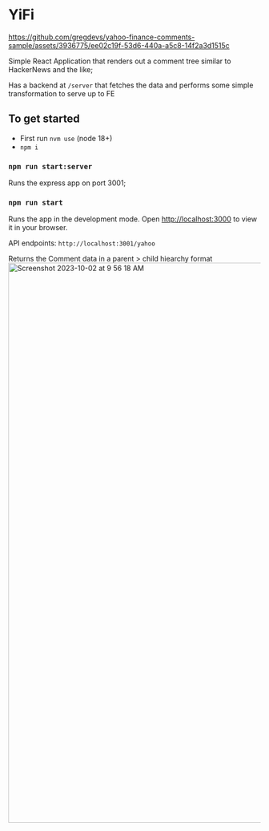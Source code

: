 # YiFi


https://github.com/gregdevs/yahoo-finance-comments-sample/assets/3936775/ee02c19f-53d6-440a-a5c8-14f2a3d1515c

Simple React Application that renders out a comment tree similar to HackerNews and the like;

Has a backend at `/server` that fetches the data and performs some simple transformation to serve up to FE

## To get started

- First run `nvm use` (node 18+)
- `npm i`

### `npm run start:server`

Runs the express app on port 3001;

### `npm run start`

Runs the app in the development mode.
Open [http://localhost:3000](http://localhost:3000) to view it in your browser.

API endpoints:
`http://localhost:3001/yahoo`

Returns the Comment data in a parent > child hiearchy format
<img width="1117" alt="Screenshot 2023-10-02 at 9 56 18 AM" src="https://github.com/gregdevs/yahoo-finance-comments-sample/assets/3936775/c003044f-f59f-4989-a357-388065b3e5d3">

